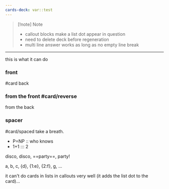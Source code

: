 ```yaml
---
cards-deck: var::test
---
```




> [!note] Note
> - callout blocks make a list dot appear in question
> - need to delete deck before regeneration
> - multi line answer works as long as no empty line break
>   


___
this is what it can do


### front 
#card
back

### from the front #card/reverse 
from the back

### spacer
#card/spaced
take a breath.

- P=NP :: who knows
- 1+1 ::: 2

disco, disco, ==party==, party!

a, b, c, {d}, {1:e}, {2:f}, g, ...



it can't do cards in lists in callouts very well (it adds the list dot to the card)...

